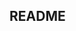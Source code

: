 ## README

<!-- MARKDOWN-AUTO-DOCS:START (CODE:src=https://gh.gravitee.io/gravitee-io/gravitee-service-discovery-eureka/master/README.adoc) -->
<!-- MARKDOWN-AUTO-DOCS:END -->

